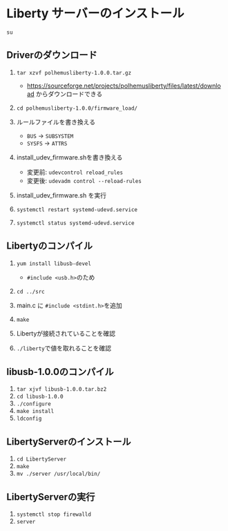# Liberty サーバーのインストール

`su`

## Driverのダウンロード
1. `tar xzvf polhemusliberty-1.0.0.tar.gz`
    - https://sourceforge.net/projects/polhemusliberty/files/latest/download からダウンロードできる
    
1. `cd polhemusliberty-1.0.0/firmware_load/`
1. ルールファイルを書き換える
    - `BUS` → `SUBSYSTEM`
    - `SYSFS` → `ATTRS`
1. install_udev_firmware.shを書き換える
    - 変更前: `udevcontrol reload_rules`
    - 変更後: `udevadm control --reload-rules`
1. install_udev_firmware.sh を実行
1. `systemctl restart systemd-udevd.service`
1. `systemctl status systemd-udevd.service`

## Libertyのコンパイル
1. `yum install libusb-devel`
    - `#include <usb.h>`のため
    
1. `cd ../src`
1. main.c に `#include <stdint.h>`を追加
1. `make`
1. Libertyが接続されていることを確認
1. `./liberty`で値を取れることを確認

## libusb-1.0.0のコンパイル
1. `tar xjvf libusb-1.0.0.tar.bz2`
1. `cd libusb-1.0.0`
1. `./configure`
1. `make install`
1. `ldconfig`

## LibertyServerのインストール
1. `cd LibertyServer`
1. `make`
1. `mv ./server /usr/local/bin/`

## LibertyServerの実行
1. `systemctl stop firewalld`
1. `server`
